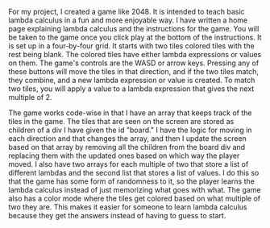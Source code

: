 For my project, I created a game like 2048. It is intended to teach basic lambda calculus in a fun and more enjoyable way. I have written a home page explaining lambda calculus and the instructions for the game. You will be taken to the game once you click play at the bottom of the instructions. It is set up in a four-by-four grid. It starts with two tiles colored tiles with the rest being blank. The colored tiles have either lambda expressions or values on them. The game's controls are the WASD or arrow keys. Pressing any of these buttons will move the tiles in that direction, and if the two tiles match, they combine, and a new lambda expression or value is created. To match two tiles, you will apply a value to a lambda expression that gives the next multiple of 2. 

The game works code-wise in that I have an array that keeps track of the tiles in the game. The tiles that are seen on the screen are stored as children of a div I have given the id "board." I have the logic for moving in each direction and that changes the array, and then I update the screen based on that array by removing all the children from the board div and replacing them with the updated ones based on which way the player moved. I also have two arrays for each multiple of two that store a list of different lambdas and the second list that stores a list of values. I do this so that the game has some form of randomness to it, so the player learns the lambda calculus instead of just memorizing what goes with what. The game also has a color mode where the tiles get colored based on what multiple of two they are. This makes it easier for someone to learn lambda calculus because they get the answers instead of having to guess to start.
